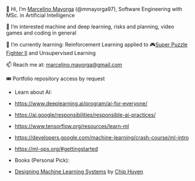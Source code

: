 👋 Hi, I’m [Marcelino Mayorga](https://www.linkedin.com/in/marcelinomayorga/) (@mmayorga97), Software Engineering with MSc. in Artificial Intelligence

👀 I’m interested machine and deep learning, risks and planning, video games and coding in general

🌱 I’m currently learning: Reinforcement Learning applied to 🎮[Super Puzzle Fighter II](https://en.wikipedia.org/wiki/Super_Puzzle_Fighter_II_Turbo) and Unsupervised Learning

📫 Reach me at: marcelino.mayorga@gmail.com

🎟️ Portfolio repository access by request


- Learn about AI:
-   https://www.deeplearning.ai/program/ai-for-everyone/
-   https://ai.google/responsibilities/responsible-ai-practices/
-   https://www.tensorflow.org/resources/learn-ml
-   https://developers.google.com/machine-learning/crash-course/ml-intro
-   https://ml-ops.org/#gettingstarted

- Books (Personal Pick):
-   [Designing Machine Learning Systems](https://read.amazon.com/kp/embed?asin=B0B1LGL2SR&preview=newtab&linkCode=kpe&ref_=cm_sw_r_kb_dp_HAG6Y4V4ZB44V53KD34M) by [Chip Huyen](https://github.com/chiphuyen/chiphuyen)

<!---
mmayorga97/mmayorga97 is a ✨ special ✨ repository because its `README.md` (this file) appears on your GitHub profile.
You can click the Preview link to take a look at your changes.
--->
